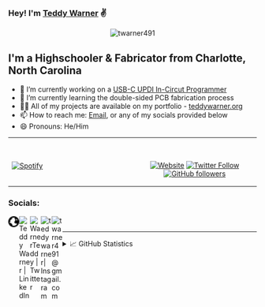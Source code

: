[website]: https://teddywarner.org/
[current]: https://teddywarner.org/Projects/SerialUPDI/
[twitter]: https://twitter.com/WarnerTeddy
[instagram]: https://www.instagram.com/teddywarner
[linkedin]: https://www.linkedin.com/in/teddy-warner-880974200/
[email]: mailto:<Twarner491@gmail.com>

### Hey! I'm [Teddy Warner][website] ✌️

<center>
<img src="https://komarev.com/ghpvc/?username=twarner491&label=Profile%20views&color=0e75b6&style=flat" alt="twarner491" />
</center>

## I'm a Highschooler & Fabricator from Charlotte, North Carolina

- 🔭 I’m currently working on a [USB-C UPDI In-Circut Programmer][current]
- 🌱 I’m currently learning the double-sided PCB fabrication process
- 👨‍💻 All of my projects are available on my portfolio - [teddywarner.org][website]
- 📫 How to reach me: [Email][email], or any of my socials provided below
- 😄 Pronouns: He/Him

<table width="100%"> 
  <tr>
  <td width="50%">
      
&nbsp; <br> [![Spotify](https://novatorem-oqoqm52ci-twarner491.vercel.app/api/spotify)](https://open.spotify.com/user/mskz5e4dyzv4cb4kkn73iipq0?si=5eba25ddc4f74313)

  </td>
  <td width="50%">

<br><p align="center">
<a href="https://teddywarner.org/">![Website](https://img.shields.io/website?down_message=offline&label=teddywarner.org&style=for-the-badge&up_message=online&url=https%3A%2F%2Fteddywarner.org%2F)</a>
<a href="https://twitter.com/WarnerTeddy">![Twitter Follow](https://img.shields.io/twitter/follow/WarnerTeddy?color=%231DA1F2&logo=Twitter&logoColor=%231DA1F2&style=for-the-badge)</a>
<a href="https://github.com/Twarner491">![GitHub followers](https://img.shields.io/github/followers/Twarner491?color=%23181717&label=Follow%20%40Twarner491&logo=GitHub&logoColor=%23181717&style=for-the-badge)</a>
</p>
  </td>
  </table>

### Socials:

[<img align="left" alt="teddywarner.org" width="22px" src="https://raw.githubusercontent.com/iconic/open-iconic/master/svg/globe.svg" />][website]
[<img align="left" alt="Teddy Warner | LinkedIn" width="22px" src="https://cdn.jsdelivr.net/npm/simple-icons@v3/icons/linkedin.svg" />][linkedin]
[<img align="left" alt="WarnerTeddy | Twitter" width="22px" src="https://cdn.jsdelivr.net/npm/simple-icons@v3/icons/twitter.svg" />][twitter]
[<img align="left" alt="teddywarner| Instagram" width="22px" src="https://cdn.jsdelivr.net/npm/simple-icons@v3/icons/instagram.svg" />][instagram]
[<img align="left" alt="twarner491@gmail.com" width="22px" src="https://cdn.jsdelivr.net/npm/simple-icons@3.13.0/icons/minutemailer.svg" />][email]

<br />

---

<details>
  <summary>📈 GitHub Statistics</summary>

 <img align="left" alt="Twarner491's GitHub Stats" src="https://github-readme-stats-ilfnfg0yv-twarner491.vercel.app/api?username=Twarner491&show_icons=true&hide_border=true" />

</details>
